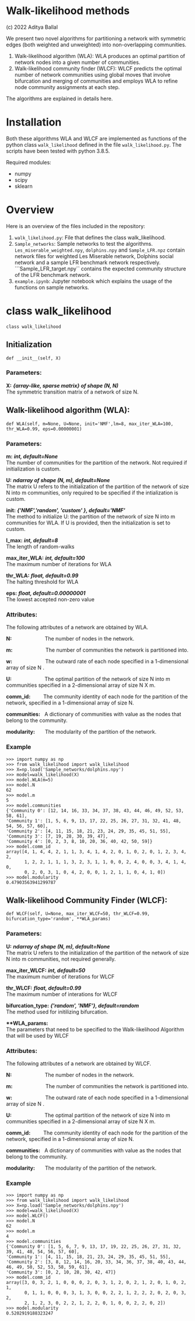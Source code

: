 # Walk-likelihood methods

(c) 2022 Aditya Ballal

We present two novel algorithms for partitioning a network with symmetric edges (both weighted and unweighted) into non-overlapping communities. 
1. Walk-likelihood algorithm (WLA): WLA produces an optimal partition of network nodes into a given number of communities.
2. Walk-likelihood community finder (WLCF): WLCF predicts the optimal number of network communities using global moves that involve bifurcation and merging of communities and employs WLA to refine node community assignments at each step.

The algorithms are explained in details here.

# Installation

Both these algorithms WLA and WLCF are implemented as functions of the python class ```walk_likelihood``` defined in the file ```walk_likelihood.py```. The scripts have been tested with python 3.8.5.

Required modules:
- numpy
- scipy
- sklearn

# Overview

Here is an overview of the files included in the repository:
1. ```walk_likelihood.py```: File that defines the class walk_likelihood.
2. ```Sample_networks```: Sample networks to test the algorithms. ```Les_miserable_weighted.npy```, ```dolphins.npy``` and ```Sample_LFR.npz``` contain network files for weighted Les Miserable network, Dolphins social network and a sample LFR benchmark network respectively. ```Sample_LFR_target.npy`` contains the expected community structure of the LFR benchmark network. 
3. ```example.ipynb```: Jupyter notebook which explains the usage of the functions on sample networks.

# class walk_likelihood

```class walk_likelihood```
## Initialization
```def __init__(self, X)```
### Parameters:
__X:__ ___{array-like, sparse matrix} of shape (N, N)___   
The symmetric transition matrix of a network of size N.


## Walk-likelihood algorithm (WLA):
```def WLA(self, m=None, U=None, init='NMF',lm=8, max_iter_WLA=100, thr_WLA=0.99, eps=0.00000001)```
### Parameters: 
__m:__ ___int, default=None___   
The number of communities for the partition of the network. Not required if initialization is custom.

__U:__ ___ndarray of shape (N, m), default=None___   
The matrix U refers to the initialization of the partition of the network of size N into m communities, only required to be specified if the intialization is custom.

__init:__ ___{'NMF','random', 'custom' }, default='NMF'___   
The method to initialize U: the partition of the network of size N into m communities for WLA. If U is provided, then the initialization is set to custom.

__l_max:__ ___int, default=8___   
The length of random-walks

__max_iter_WLA:__ ___int, default=100___   
The maximum number of iterations for WLA

__thr_WLA:__ ___float, default=0.99___   
The halting threshold for WLA

__eps:__ ___float, default=0.00000001___   
The lowest accepted non-zero value

### Attributes:

The following attributes of a network are obtained by WLA.

__N:__ &nbsp; &nbsp; &nbsp; &nbsp; &nbsp; &nbsp; &nbsp; &nbsp; &nbsp; &nbsp; &nbsp; The number of nodes in the network.

__m:__	&nbsp; &nbsp; &nbsp; &nbsp; &nbsp; &nbsp; &nbsp; &nbsp; &nbsp; &nbsp; &nbsp; The number of communities the network is partitioned into.

__w:__  &nbsp; &nbsp; &nbsp; &nbsp; &nbsp; &nbsp; &nbsp; &nbsp; &nbsp; &nbsp; &nbsp; The outward rate of each node specified in a 1-dimensional array of size N .

__U:__ &nbsp; &nbsp; &nbsp; &nbsp; &nbsp; &nbsp; &nbsp; &nbsp; &nbsp; &nbsp; &nbsp; The optimal partition of the network of size N into m communities specified in a 2-dimensional array of size N X m.

__comm_id:__ &nbsp; &nbsp; &nbsp; &nbsp; The community identity of each node for the partition of the network, specified in a 1-dimensional array of size N.

__communities:__ &nbsp;  A dictionary of communities with value as the nodes that belong to the community.

__modularity:__ &nbsp; &nbsp; &nbsp; The modularity of the partition of the network.

### Example

```
>>> import numpy as np
>>> from walk_likelihood import walk_likelihood
>>> X=np.load('Sample_networks/dolphins.npy')
>>> model=walk_likelihood(X)
>>> model.WLA(m=5)
>>> model.N
62
>>> model.m
5
>>> model.communities
{'Community 0': [12, 14, 16, 33, 34, 37, 38, 43, 44, 46, 49, 52, 53, 58, 61], 
'Community 1': [1, 5, 6, 9, 13, 17, 22, 25, 26, 27, 31, 32, 41, 48, 54, 56, 57, 60], 
'Community 2': [4, 11, 15, 18, 21, 23, 24, 29, 35, 45, 51, 55], 
'Community 3': [7, 19, 28, 30, 39, 47], 
'Community 4': [0, 2, 3, 8, 10, 20, 36, 40, 42, 50, 59]}
>>> model.comm_id
array([4, 1, 4, 4, 2, 1, 1, 3, 4, 1, 4, 2, 0, 1, 0, 2, 0, 1, 2, 3, 4, 2,
       1, 2, 2, 1, 1, 1, 3, 2, 3, 1, 1, 0, 0, 2, 4, 0, 0, 3, 4, 1, 4, 0,
       0, 2, 0, 3, 1, 0, 4, 2, 0, 0, 1, 2, 1, 1, 0, 4, 1, 0])
>>> model.modularity
0.47903563941299787
```



## Walk-likelihood Community Finder (WLCF):
```def WLCF(self, U=None, max_iter_WLCF=50, thr_WLCF=0.99, bifurcation_type='random', **WLA_params)```
### Parameters:

__U:__ ___ndarray of shape (N, m), default=None___   
The matrix U refers to the initialization of the partition of the network of size N into m communities, not required generally. 

__max_iter_WLCF:__ ___int, default=50___   
The maximum number of iterations for WLCF

__thr_WLCF:__ ___float, default=0.99___   
The maximum number of interations for WLCF

__bifurcation_type:__ ___{'random', 'NMF'}, default=random___   
The method used for initilizing bifurcation.

__**WLA_params:__   
The parameters that need to be specified to the Walk-likelihood Algorithm that will be used by WLCF

### Attributes:

The following attributes of a network are obtained by WLCF.

__N:__ &nbsp; &nbsp; &nbsp; &nbsp; &nbsp; &nbsp; &nbsp; &nbsp; &nbsp; &nbsp; &nbsp; The number of nodes in the network.

__m:__	&nbsp; &nbsp; &nbsp; &nbsp; &nbsp; &nbsp; &nbsp; &nbsp; &nbsp; &nbsp; &nbsp; The number of communities the network is partitioned into.

__w:__  &nbsp; &nbsp; &nbsp; &nbsp; &nbsp; &nbsp; &nbsp; &nbsp; &nbsp; &nbsp; &nbsp; The outward rate of each node specified in a 1-dimensional array of size N .

__U:__ &nbsp; &nbsp; &nbsp; &nbsp; &nbsp; &nbsp; &nbsp; &nbsp; &nbsp; &nbsp; &nbsp; The optimal partition of the network of size N into m communities specified in a 2-dimensional array of size N X m.

__comm_id:__ &nbsp; &nbsp; &nbsp; &nbsp; The community identity of each node for the partition of the network, specified in a 1-dimensional array of size N.

__communities:__ &nbsp;  A dictionary of communities with value as the nodes that belong to the community.

__modularity:__ &nbsp; &nbsp; &nbsp; The modularity of the partition of the network.
### Example

```
>>> import numpy as np
>>> from walk_likelihood import walk_likelihood
>>> X=np.load('Sample_networks/dolphins.npy')
>>> model=walk_likelihood(X)
>>> model.WLCF()
>>> model.N
62
>>> model.m
4
>>> model.communities
{'Community 0': [1, 5, 6, 7, 9, 13, 17, 19, 22, 25, 26, 27, 31, 32, 39, 41, 48, 54, 56, 57, 60], 
'Community 1': [4, 11, 15, 18, 21, 23, 24, 29, 35, 45, 51, 55], 
'Community 2': [3, 8, 12, 14, 16, 20, 33, 34, 36, 37, 38, 40, 43, 44, 46, 49, 50, 52, 53, 58, 59, 61], 
'Community 3': [0, 2, 10, 28, 30, 42, 47]}
>>> model.comm_id
array([3, 0, 3, 2, 1, 0, 0, 0, 2, 0, 3, 1, 2, 0, 2, 1, 2, 0, 1, 0, 2, 1,
       0, 1, 1, 0, 0, 0, 3, 1, 3, 0, 0, 2, 2, 1, 2, 2, 2, 0, 2, 0, 3, 2,
       2, 1, 2, 3, 0, 2, 2, 1, 2, 2, 0, 1, 0, 0, 2, 2, 0, 2])
>>> model.modularity
0.5202919188323247
```
